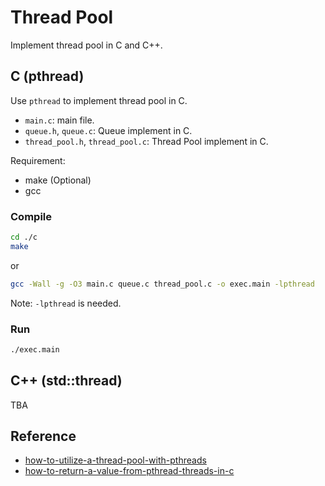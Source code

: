 # Thread Pool

Implement thread pool in C and C++.

## C (pthread)

Use `pthread` to implement thread pool in C.

- `main.c`: main file.
- `queue.h`, `queue.c`: Queue implement in C.
- `thread_pool.h`, `thread_pool.c`: Thread Pool implement in C.

Requirement:
- make (Optional)
- gcc

### Compile
```bash
cd ./c
make
```
or
```bash
gcc -Wall -g -O3 main.c queue.c thread_pool.c -o exec.main -lpthread
```
Note: `-lpthread` is needed.

### Run

```bash
./exec.main
```

## C++ (std::thread)

TBA

## Reference

* [how-to-utilize-a-thread-pool-with-pthreads](https://stackoverflow.com/questions/6954489/how-to-utilize-a-thread-pool-with-pthreads)  
* [how-to-return-a-value-from-pthread-threads-in-c](https://stackoverflow.com/questions/2251452/how-to-return-a-value-from-pthread-threads-in-c)